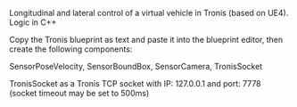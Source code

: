 Longitudinal and lateral control of a virtual vehicle in Tronis (based on UE4). Logic in C++

Copy the Tronis blueprint as text and paste it into the blueprint editor, then create the following components:

SensorPoseVelocity, SensorBoundBox, SensorCamera, TronisSocket

TronisSocket as a Tronis TCP socket with IP: 127.0.0.1 and port: 7778 (socket timeout may be set to 500ms)

